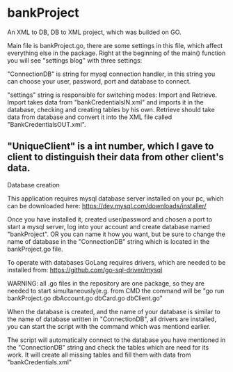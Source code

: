# bankProject
An XML to DB, DB to XML project, which was builded on GO.

Main file is bankProject.go, there are some settings in this file, which affect everything else in the package.
Right at the beginning of the main() function you will see "settings blog" with three settings:

"ConnectionDB" is string for mysql connection handler, in this string you can choose your user, password, port and database to connect.

"settings" string is responsible for switching modes: Import and Retrieve. Import takes data from "bankCredentialsIN.xml" and imports it in the database, checking and creating tables by his own. Retrieve should take data from database and convert it into the XML file called "BankCredentialsOUT.xml".

"UniqueClient" is a int number, which I gave to client to distinguish their data from other client's data.
----------------------
Database creation

This application requires mysql database server installed on your pc, which can be downloaded here: https://dev.mysql.com/downloads/installer/

Once you have installed it, created user/password and chosen a port to start a mysql server, log into your account and create database named "bankProject". OR you can name it how you want, but be sure to change the name of database in the "ConnectionDB" string which is located in the bankProject.go file.

To operate with databases GoLang requires drivers, which are needed to be installed from: https://github.com/go-sql-driver/mysql

WARNING: all .go files in the repository are one package, so they are needed to start simultaneously(e.g. from CMD the command will be "go run bankProject.go dbAccount.go dbCard.go dbClient.go"

When the database is created, and the name of your database is similar to the name of database written in "ConnectionDB", all drivers are installed, you can start the script with the command which was mentiond earlier.

The script will automatically connect to the database you have mentioned in the "ConnectionDB" string and check the tables which are need for its work. It will create all missing tables and fill them with data from "bankCredentials.xml"
